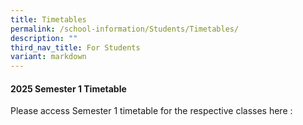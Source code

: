 ```yaml
---
title: Timetables
permalink: /school-information/Students/Timetables/
description: ""
third_nav_title: For Students
variant: markdown
---
```

#### **2025 Semester 1 Timetable**

Please access Semester 1 timetable for the respective classes here : 

[](/files/Timetables/2025_Sem1_Timetable_Class.pdf)